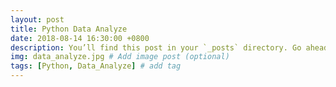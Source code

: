 ```yaml
---
layout: post
title: Python Data Analyze
date: 2018-08-14 16:30:00 +0800
description: You’ll find this post in your `_posts` directory. Go ahead and edit it and re-build the site to see your changes. # Add post description (optional)
img: data_analyze.jpg # Add image post (optional)
tags: [Python, Data_Analyze] # add tag
---
```



